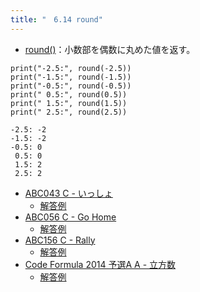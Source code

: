 ```yaml
---
title: "　6.14 round"
---
```


* [round()](https://docs.python.org/ja/3/library/functions.html#round)：小数部を偶数に丸めた値を返す。

```python:サンプルコード
print("-2.5:", round(-2.5))
print("-1.5:", round(-1.5))
print("-0.5:", round(-0.5))
print(" 0.5:", round(0.5))
print(" 1.5:", round(1.5))
print(" 2.5:", round(2.5))
```

```text:実行結果
-2.5: -2
-1.5: -2
-0.5: 0
 0.5: 0
 1.5: 2
 2.5: 2
```

- [ABC043 C - いっしょ](https://atcoder.jp/contests/abc043/tasks/arc059_a)
    - [解答例](https://atcoder.jp/contests/abc043/submissions/36457458)
- [ABC056 C - Go Home](https://atcoder.jp/contests/abc056/tasks/arc070_a)
    - [解答例](https://atcoder.jp/contests/abc056/submissions/36457762)
- [ABC156 C - Rally](https://atcoder.jp/contests/abc156/tasks/abc156_c)
    - [解答例](https://atcoder.jp/contests/abc156/submissions/18610424)
- [Code Formula 2014 予選A A - 立方数](https://atcoder.jp/contests/code-formula-2014-quala/tasks/code_formula_2014_qualA_a)
    - [解答例](https://atcoder.jp/contests/code-formula-2014-quala/submissions/15459400)